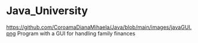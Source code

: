 # Java_University

https://github.com/CoroamaDianaMihaela/Java/blob/main/images/javaGUI.png
Program with a GUI for handling family finances
